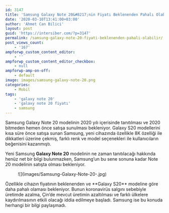 ```yaml
---
id: 3147
title: 'Samsung Galaxy Note 20&#8217;nin Fiyatı Beklenenden Pahalı Olabilir'
date: '2020-03-10T13:41:00+03:00'
author: 'Ahmet Can Bilici'
layout: post
guid: 'https://intersiber.com/?p=3147'
permalink: /samsung-galaxy-note-20-fiyati-beklenenden-pahali-olabilir/
post_views_count:
    - '167'
ampforwp_custom_content_editor:
    - ''
ampforwp_custom_content_editor_checkbox:
    - null
ampforwp-amp-on-off:
    - default
image: images/samsung-galaxy-note-20.png
categories:
    - Mobil
tags:
    - 'galaxy note 20'
    - 'galaxy note 20 fiyatı'
    - samsung
---
```


Samsung Galaxy Note 20 modelinin 2020 yılı içerisinde tanıtılması ve 2020 bitmeden hemen önce satışa sunulması bekleniyor. Galaxy S20 modellerini kısa süre önce satışa sunan Samsung, yeni cihazında özellikle 8K özelliği ile dikkatleri üzerine çekmiş, farklı renk ve model seçenekleri ile kullanıcıların beğenisini kazanmıştı.

Yeni Samsung **Galaxy Note 20** modelinin ne zaman tanıtılacağı hakkında henüz net bir bilgi bulunmazken, Samsung’un bu sene sonuna kadar Note 20 modelinin satışta olması bekleniyor.

<figure class="wp-block-image size-large">![](images/Samsung-Galaxy-Note-20-.jpg)</figure>Özellikle cihazın fiyatının beklenenden ve **Galaxy S20** modeline göre daha pahalı olaması bekleniyor. Bunun koronavirüs salgını sebebiyle üretimde azalma, Çin’de mevcut üretimin azaltılması ve farklı ülkelere kaydırılmasının etkili olacağı iddia edilmeye başladı. Samsung ise bu konuda herhangi bir bilgi paylaşmadı.
